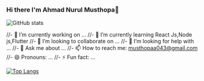 ### Hi there I'm Ahmad Nurul Musthopa👋




![GitHub stats](https://github-readme-stats.vercel.app/api?username=skipper-09&show_icons=true)  


//- 🔭 I’m currently working on ...
//- 🌱 I’m currently learning React Js,Node js,Flutter
//- 👯 I’m looking to collaborate on ...
//- 🤔 I’m looking for help with ...
//- 💬 Ask me about ...
//- 📫 How to reach me: musthopaa043@gmail.com
//- 😄 Pronouns: ...
//- ⚡ Fun fact: ...

[![Top Langs](https://github-readme-stats.vercel.app/api/top-langs/?username=skipper-09)](https://github.com/anuraghazra/github-readme-stats)
